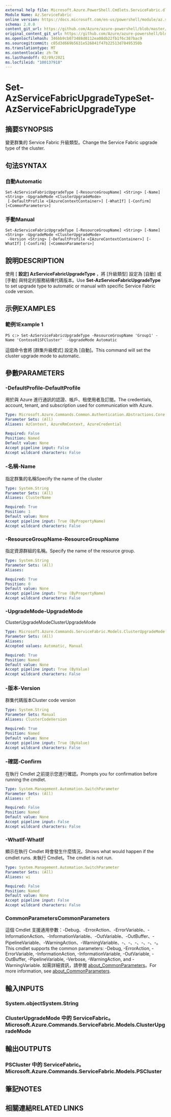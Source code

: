 ```yaml
---
external help file: Microsoft.Azure.PowerShell.Cmdlets.ServiceFabric.dll-Help.xml
Module Name: Az.ServiceFabric
online version: https://docs.microsoft.com/en-us/powershell/module/az.servicefabric/set-azservicefabricupgradetype
schema: 2.0.0
content_git_url: https://github.com/Azure/azure-powershell/blob/master/src/ServiceFabric/ServiceFabric/help/Set-AzServiceFabricUpgradeType.md
original_content_git_url: https://github.com/Azure/azure-powershell/blob/master/src/ServiceFabric/ServiceFabric/help/Set-AzServiceFabricUpgradeType.md
ms.openlocfilehash: 346bb9cb073488d0112ea08db22fb1f6c387bac9
ms.sourcegitcommit: c05d3d669b5631e526841f47b22513d78495350b
ms.translationtype: MT
ms.contentlocale: zh-TW
ms.lasthandoff: 02/09/2021
ms.locfileid: "100137918"
---
```

# <span data-ttu-id="954c2-101">Set-AzServiceFabricUpgradeType</span><span class="sxs-lookup"><span data-stu-id="954c2-101">Set-AzServiceFabricUpgradeType</span></span>

## <span data-ttu-id="954c2-102">摘要</span><span class="sxs-lookup"><span data-stu-id="954c2-102">SYNOPSIS</span></span>
<span data-ttu-id="954c2-103">變更群集的 Service Fabric 升級類型。</span><span class="sxs-lookup"><span data-stu-id="954c2-103">Change the Service Fabric upgrade type of the cluster.</span></span>

## <span data-ttu-id="954c2-104">句法</span><span class="sxs-lookup"><span data-stu-id="954c2-104">SYNTAX</span></span>

### <span data-ttu-id="954c2-105">自動</span><span class="sxs-lookup"><span data-stu-id="954c2-105">Automatic</span></span>
```
Set-AzServiceFabricUpgradeType [-ResourceGroupName] <String> [-Name] <String> -UpgradeMode <ClusterUpgradeMode>
 [-DefaultProfile <IAzureContextContainer>] [-WhatIf] [-Confirm] [<CommonParameters>]
```

### <span data-ttu-id="954c2-106">手動</span><span class="sxs-lookup"><span data-stu-id="954c2-106">Manual</span></span>
```
Set-AzServiceFabricUpgradeType [-ResourceGroupName] <String> [-Name] <String> -UpgradeMode <ClusterUpgradeMode>
 -Version <String> [-DefaultProfile <IAzureContextContainer>] [-WhatIf] [-Confirm] [<CommonParameters>]
```

## <span data-ttu-id="954c2-107">說明</span><span class="sxs-lookup"><span data-stu-id="954c2-107">DESCRIPTION</span></span>
<span data-ttu-id="954c2-108">使用 [ **設定] AzServiceFabricUpgradeType** ，將 [升級類型] 設定為 [自動] 或 [手動] 與特定的服務結構代碼版本。</span><span class="sxs-lookup"><span data-stu-id="954c2-108">Use **Set-AzServiceFabricUpgradeType** to set upgrade type to automatic or manual with specific Service Fabric code version.</span></span>

## <span data-ttu-id="954c2-109">示例</span><span class="sxs-lookup"><span data-stu-id="954c2-109">EXAMPLES</span></span>

### <span data-ttu-id="954c2-110">範例1</span><span class="sxs-lookup"><span data-stu-id="954c2-110">Example 1</span></span>
```
PS c:> Set-AzServiceFabricUpgradeType -ResourceGroupName 'Group1' -Name 'Contoso01SFCluster'  -UpgradeMode Automatic
```

<span data-ttu-id="954c2-111">這個命令會將 [群集升級模式] 設定為 [自動]。</span><span class="sxs-lookup"><span data-stu-id="954c2-111">This command will set the cluster upgrade mode to automatic.</span></span>

## <span data-ttu-id="954c2-112">參數</span><span class="sxs-lookup"><span data-stu-id="954c2-112">PARAMETERS</span></span>

### <span data-ttu-id="954c2-113">-DefaultProfile</span><span class="sxs-lookup"><span data-stu-id="954c2-113">-DefaultProfile</span></span>
<span data-ttu-id="954c2-114">用於與 Azure 進行通訊的認證、帳戶、租使用者及訂閱。</span><span class="sxs-lookup"><span data-stu-id="954c2-114">The credentials, account, tenant, and subscription used for communication with Azure.</span></span>

```yaml
Type: Microsoft.Azure.Commands.Common.Authentication.Abstractions.Core.IAzureContextContainer
Parameter Sets: (All)
Aliases: AzContext, AzureRmContext, AzureCredential

Required: False
Position: Named
Default value: None
Accept pipeline input: False
Accept wildcard characters: False
```

### <span data-ttu-id="954c2-115">-名稱</span><span class="sxs-lookup"><span data-stu-id="954c2-115">-Name</span></span>
<span data-ttu-id="954c2-116">指定群集的名稱</span><span class="sxs-lookup"><span data-stu-id="954c2-116">Specify the name of the cluster</span></span>

```yaml
Type: System.String
Parameter Sets: (All)
Aliases: ClusterName

Required: True
Position: 1
Default value: None
Accept pipeline input: True (ByPropertyName)
Accept wildcard characters: False
```

### <span data-ttu-id="954c2-117">-ResourceGroupName</span><span class="sxs-lookup"><span data-stu-id="954c2-117">-ResourceGroupName</span></span>
<span data-ttu-id="954c2-118">指定資源群組的名稱。</span><span class="sxs-lookup"><span data-stu-id="954c2-118">Specify the name of the resource group.</span></span>

```yaml
Type: System.String
Parameter Sets: (All)
Aliases:

Required: True
Position: 0
Default value: None
Accept pipeline input: True (ByPropertyName)
Accept wildcard characters: False
```

### <span data-ttu-id="954c2-119">-UpgradeMode</span><span class="sxs-lookup"><span data-stu-id="954c2-119">-UpgradeMode</span></span>
<span data-ttu-id="954c2-120">ClusterUpgradeMode</span><span class="sxs-lookup"><span data-stu-id="954c2-120">ClusterUpgradeMode</span></span>

```yaml
Type: Microsoft.Azure.Commands.ServiceFabric.Models.ClusterUpgradeMode
Parameter Sets: (All)
Aliases:
Accepted values: Automatic, Manual

Required: True
Position: Named
Default value: None
Accept pipeline input: True (ByValue)
Accept wildcard characters: False
```

### <span data-ttu-id="954c2-121">-版本</span><span class="sxs-lookup"><span data-stu-id="954c2-121">-Version</span></span>
<span data-ttu-id="954c2-122">群集代碼版本</span><span class="sxs-lookup"><span data-stu-id="954c2-122">Cluster code version</span></span>

```yaml
Type: System.String
Parameter Sets: Manual
Aliases: ClusterCodeVersion

Required: True
Position: Named
Default value: None
Accept pipeline input: True (ByValue)
Accept wildcard characters: False
```

### <span data-ttu-id="954c2-123">-確認</span><span class="sxs-lookup"><span data-stu-id="954c2-123">-Confirm</span></span>
<span data-ttu-id="954c2-124">在執行 Cmdlet 之前提示您進行確認。</span><span class="sxs-lookup"><span data-stu-id="954c2-124">Prompts you for confirmation before running the cmdlet.</span></span>

```yaml
Type: System.Management.Automation.SwitchParameter
Parameter Sets: (All)
Aliases: cf

Required: False
Position: Named
Default value: None
Accept pipeline input: False
Accept wildcard characters: False
```

### <span data-ttu-id="954c2-125">-WhatIf</span><span class="sxs-lookup"><span data-stu-id="954c2-125">-WhatIf</span></span>
<span data-ttu-id="954c2-126">顯示在執行 Cmdlet 時會發生什麼情況。</span><span class="sxs-lookup"><span data-stu-id="954c2-126">Shows what would happen if the cmdlet runs.</span></span>
<span data-ttu-id="954c2-127">未執行 Cmdlet。</span><span class="sxs-lookup"><span data-stu-id="954c2-127">The cmdlet is not run.</span></span>

```yaml
Type: System.Management.Automation.SwitchParameter
Parameter Sets: (All)
Aliases: wi

Required: False
Position: Named
Default value: None
Accept pipeline input: False
Accept wildcard characters: False
```

### <span data-ttu-id="954c2-128">CommonParameters</span><span class="sxs-lookup"><span data-stu-id="954c2-128">CommonParameters</span></span>
<span data-ttu-id="954c2-129">這個 Cmdlet 支援通用參數：-Debug、-ErrorAction、-ErrorVariable、-InformationAction、-InformationVariable、-OutVariable、-OutBuffer、-PipelineVariable、-WarningAction、-WarningVariable、-、-、-、-、-、-。</span><span class="sxs-lookup"><span data-stu-id="954c2-129">This cmdlet supports the common parameters: -Debug, -ErrorAction, -ErrorVariable, -InformationAction, -InformationVariable, -OutVariable, -OutBuffer, -PipelineVariable, -Verbose, -WarningAction, and -WarningVariable.</span></span> <span data-ttu-id="954c2-130">如需詳細資訊，請參閱 [about_CommonParameters](http://go.microsoft.com/fwlink/?LinkID=113216)。</span><span class="sxs-lookup"><span data-stu-id="954c2-130">For more information, see [about_CommonParameters](http://go.microsoft.com/fwlink/?LinkID=113216).</span></span>

## <span data-ttu-id="954c2-131">輸入</span><span class="sxs-lookup"><span data-stu-id="954c2-131">INPUTS</span></span>

### <span data-ttu-id="954c2-132">System.object</span><span class="sxs-lookup"><span data-stu-id="954c2-132">System.String</span></span>

### <span data-ttu-id="954c2-133">ClusterUpgradeMode 中的 ServiceFabric。</span><span class="sxs-lookup"><span data-stu-id="954c2-133">Microsoft.Azure.Commands.ServiceFabric.Models.ClusterUpgradeMode</span></span>

## <span data-ttu-id="954c2-134">輸出</span><span class="sxs-lookup"><span data-stu-id="954c2-134">OUTPUTS</span></span>

### <span data-ttu-id="954c2-135">PSCluster 中的 ServiceFabric。</span><span class="sxs-lookup"><span data-stu-id="954c2-135">Microsoft.Azure.Commands.ServiceFabric.Models.PSCluster</span></span>

## <span data-ttu-id="954c2-136">筆記</span><span class="sxs-lookup"><span data-stu-id="954c2-136">NOTES</span></span>

## <span data-ttu-id="954c2-137">相關連結</span><span class="sxs-lookup"><span data-stu-id="954c2-137">RELATED LINKS</span></span>
